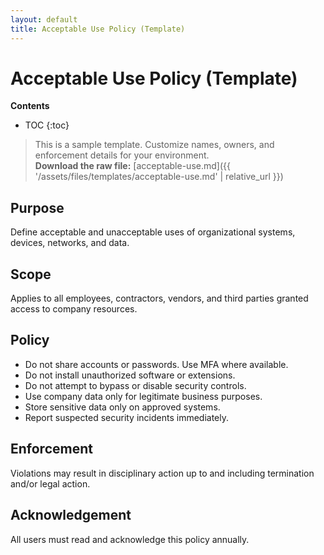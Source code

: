 ```yaml
---
layout: default
title: Acceptable Use Policy (Template)
---
```


# Acceptable Use Policy (Template)

**Contents**
* TOC
{:toc}

> This is a sample template. Customize names, owners, and enforcement details for your environment.  
> **Download the raw file:** [acceptable-use.md]({{ '/assets/files/templates/acceptable-use.md' | relative_url }})

## Purpose
Define acceptable and unacceptable uses of organizational systems, devices, networks, and data.

## Scope
Applies to all employees, contractors, vendors, and third parties granted access to company resources.

## Policy
- Do not share accounts or passwords. Use MFA where available.
- Do not install unauthorized software or extensions.
- Do not attempt to bypass or disable security controls.
- Use company data only for legitimate business purposes.
- Store sensitive data only on approved systems.
- Report suspected security incidents immediately.

## Enforcement
Violations may result in disciplinary action up to and including termination and/or legal action.

## Acknowledgement
All users must read and acknowledge this policy annually.
